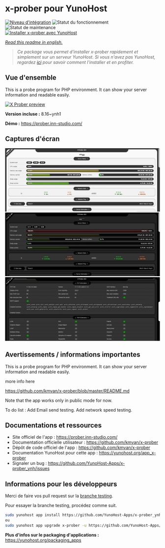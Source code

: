 <!--
N.B.: This README was automatically generated by https://github.com/YunoHost/apps/tree/master/tools/README-generator
It shall NOT be edited by hand.
-->

# x-prober pour YunoHost

[![Niveau d'intégration](https://dash.yunohost.org/integration/x-prober.svg)](https://dash.yunohost.org/appci/app/x-prober) ![Statut du fonctionnement](https://ci-apps.yunohost.org/ci/badges/x-prober.status.svg) ![Statut de maintenance](https://ci-apps.yunohost.org/ci/badges/x-prober.maintain.svg)  
[![Installer x-prober avec YunoHost](https://install-app.yunohost.org/install-with-yunohost.svg)](https://install-app.yunohost.org/?app=x-prober)

*[Read this readme in english.](./README.md)*

> *Ce package vous permet d'installer x-prober rapidement et simplement sur un serveur YunoHost.
Si vous n'avez pas YunoHost, regardez [ici](https://yunohost.org/#/install) pour savoir comment l'installer et en profiter.*

## Vue d'ensemble

This is a probe program for PHP environment. It can show your server information and readable easily.


[![X Prober preview](https://raw.githubusercontent.com/kmvan/x-prober/master/screenshots/preview.webp)](https://raw.githubusercontent.com/kmvan/x-prober/master/screenshots/preview.webp)



**Version incluse :** 8.16~ynh1

**Démo :** https://prober.inn-studio.com/

## Captures d'écran

![Capture d'écran de x-prober](./doc/screenshots/03.jpg)
![Capture d'écran de x-prober](./doc/screenshots/01.jpg)
![Capture d'écran de x-prober](./doc/screenshots/02.jpg)

## Avertissements / informations importantes

This is a probe program for PHP environment. It can show your server information and readable easily.

more info here

https://github.com/kmvan/x-prober/blob/master/README.md

Note that the app works only in public mode for now. 

To do list :
Add Email send testing.
Add network speed testing.

## Documentations et ressources

* Site officiel de l'app : <https://prober.inn-studio.com/>
* Documentation officielle utilisateur : <https://github.com/kmvan/x-prober>
* Dépôt de code officiel de l'app : <https://github.com/kmvan/x-prober>
* Documentation YunoHost pour cette app : <https://yunohost.org/app_x-prober>
* Signaler un bug : <https://github.com/YunoHost-Apps/x-prober_ynh/issues>

## Informations pour les développeurs

Merci de faire vos pull request sur la [branche testing](https://github.com/YunoHost-Apps/x-prober_ynh/tree/testing).

Pour essayer la branche testing, procédez comme suit.

``` bash
sudo yunohost app install https://github.com/YunoHost-Apps/x-prober_ynh/tree/testing --debug
ou
sudo yunohost app upgrade x-prober -u https://github.com/YunoHost-Apps/x-prober_ynh/tree/testing --debug
```

**Plus d'infos sur le packaging d'applications :** <https://yunohost.org/packaging_apps>
